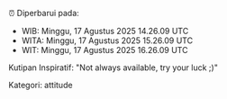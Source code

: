⏰ Diperbarui pada:
- WIB: Minggu, 17 Agustus 2025 14.26.09 UTC
- WITA: Minggu, 17 Agustus 2025 15.26.09 UTC
- WIT: Minggu, 17 Agustus 2025 16.26.09 UTC

Kutipan Inspiratif:
"Not always available, try your luck ;)"


Kategori: attitude

